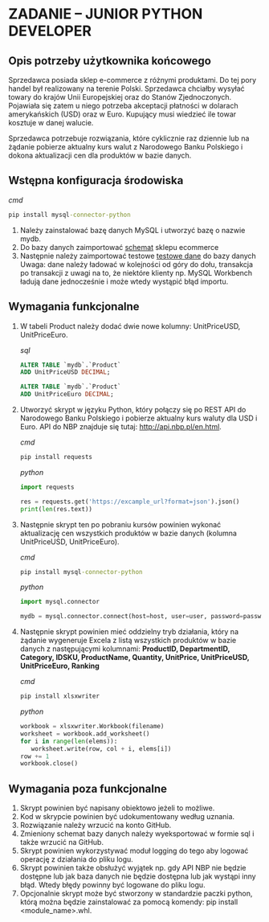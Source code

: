 # ZADANIE – JUNIOR PYTHON DEVELOPER

## Opis potrzeby użytkownika końcowego

Sprzedawca posiada sklep e-commerce z różnymi produktami. Do tej pory handel był realizowany na
terenie Polski. Sprzedawca chciałby wysyłać towary do krajów Unii Europejskiej oraz do Stanów
Zjednoczonych. Pojawiała się zatem u niego potrzeba akceptacji płatności w dolarach amerykańskich
(USD) oraz w Euro. Kupujący musi wiedzieć ile towar kosztuje w danej walucie.

Sprzedawca potrzebuje rozwiązania, które cyklicznie raz dziennie lub na żądanie pobierze aktualny
kurs walut z Narodowego Banku Polskiego i dokona aktualizacji cen dla produktów w bazie danych.

## Wstępna konfiguracja środowiska

_cmd_

```cmd
pip install mysql-connector-python
```

1. Należy zainstalować bazę danych MySQL i utworzyć bazę o nazwie mydb.
2. Do bazy danych zaimportować [schemat]() sklepu ecommerce
3. Następnie należy zaimportować testowe [testowe dane]() do bazy danych  
   Uwaga: dane należy ładować w kolejności od góry do dołu, transakcja po transakcji z uwagi
   na to, że niektóre klienty np. MySQL Workbench ładują dane jednocześnie i może wtedy
   wystąpić błąd importu.

## Wymagania funkcjonalne

1. W tabeli Product należy dodać dwie nowe
   kolumny: UnitPriceUSD, UnitPriceEuro.

   _sql_

   ```sql
   ALTER TABLE `mydb`.`Product`
   ADD UnitPriceUSD DECIMAL;

   ALTER TABLE `mydb`.`Product`
   ADD UnitPriceEuro DECIMAL;
   ```

2. Utworzyć skrypt w języku Python, który połączy się po REST API do Narodowego Banku
   Polskiego i pobierze aktualny kurs waluty dla USD i Euro. API do NBP znajduje się
   tutaj: http://api.nbp.pl/en.html.

   _cmd_

   ```cmd
   pip install requests
   ```

   _python_

   ```py
   import requests

   res = requests.get('https://excample_url?format=json').json()
   print(len(res.text))
   ```

3. Następnie skrypt ten po pobraniu kursów powinien wykonać aktualizację cen wszystkich
   produktów w bazie danych (kolumna UnitPriceUSD, UnitPriceEuro).

   _cmd_

   ```cmd
   pip install mysql-connector-python
   ```

   _python_

   ```py
   import mysql.connector

   mydb = mysql.connector.connect(host=host, user=user, password=password, database=database)
   ```

4. Następnie skrypt powinien mieć oddzielny tryb działania, który na żądanie wygeneruje
   Excela z listą wszystkich produktów w bazie danych z następującymi kolumnami: **ProductID, DepartmentID, Category, IDSKU, ProductName, Quantity, UnitPrice, UnitPriceUSD, UnitPriceEuro, Ranking**

   _cmd_

   ```cmd
   pip install xlsxwriter
   ```

   _python_

   ```py
   workbook = xlsxwriter.Workbook(filename)
   worksheet = workbook.add_worksheet()
   for i in range(len(elems)):
      worksheet.write(row, col + i, elems[i])
   row += 1
   workbook.close()
   ```

## Wymagania poza funkcjonalne

1. Skrypt powinien być napisany obiektowo jeżeli to możliwe.
2. Kod w skrypcie powinien być udokumentowany według uznania.
3. Rozwiązanie należy wrzucić na konto GitHub.
4. Zmieniony schemat bazy danych należy wyeksportować w formie sql i także wrzucić na
   GitHub.
5. Skrypt powinien wykorzystywać moduł logging do tego aby logować operację z działania do
   pliku logu.
6. Skrypt powinien także obsłużyć wyjątek np. gdy API NBP nie będzie dostępne lub jak baza
   danych nie będzie dostępna lub jak wystąpi inny błąd. Wtedy błędy powinny być logowane
   do pliku logu.
7. Opcjonalnie skrypt może być stworzony w standardzie paczki python, którą można będzie
   zainstalować za pomocą komendy: pip install <module_name>.whl.
